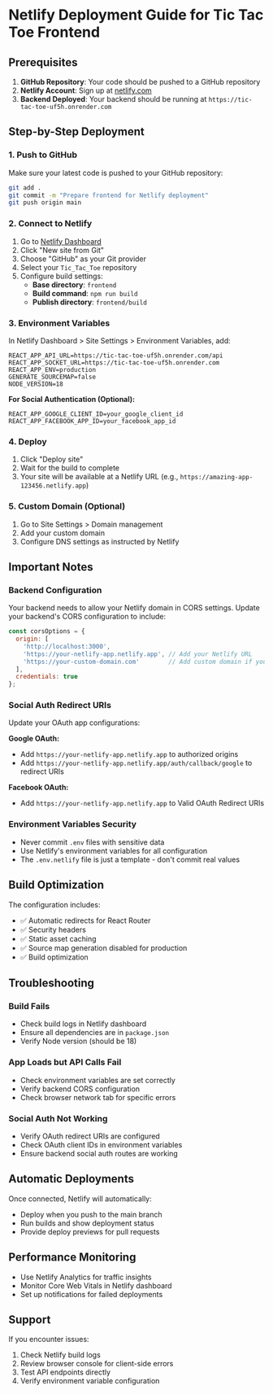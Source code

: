 # Netlify Deployment Guide for Tic Tac Toe Frontend

## Prerequisites

1. **GitHub Repository**: Your code should be pushed to a GitHub repository
2. **Netlify Account**: Sign up at [netlify.com](https://netlify.com)
3. **Backend Deployed**: Your backend should be running at `https://tic-tac-toe-uf5h.onrender.com`

## Step-by-Step Deployment

### 1. Push to GitHub

Make sure your latest code is pushed to your GitHub repository:

```bash
git add .
git commit -m "Prepare frontend for Netlify deployment"
git push origin main
```

### 2. Connect to Netlify

1. Go to [Netlify Dashboard](https://app.netlify.com/)
2. Click "New site from Git"
3. Choose "GitHub" as your Git provider
4. Select your `Tic_Tac_Toe` repository
5. Configure build settings:
   - **Base directory**: `frontend`
   - **Build command**: `npm run build`
   - **Publish directory**: `frontend/build`

### 3. Environment Variables

In Netlify Dashboard > Site Settings > Environment Variables, add:

```
REACT_APP_API_URL=https://tic-tac-toe-uf5h.onrender.com/api
REACT_APP_SOCKET_URL=https://tic-tac-toe-uf5h.onrender.com
REACT_APP_ENV=production
GENERATE_SOURCEMAP=false
NODE_VERSION=18
```

**For Social Authentication (Optional):**
```
REACT_APP_GOOGLE_CLIENT_ID=your_google_client_id
REACT_APP_FACEBOOK_APP_ID=your_facebook_app_id
```

### 4. Deploy

1. Click "Deploy site"
2. Wait for the build to complete
3. Your site will be available at a Netlify URL (e.g., `https://amazing-app-123456.netlify.app`)

### 5. Custom Domain (Optional)

1. Go to Site Settings > Domain management
2. Add your custom domain
3. Configure DNS settings as instructed by Netlify

## Important Notes

### Backend Configuration

Your backend needs to allow your Netlify domain in CORS settings. Update your backend's CORS configuration to include:

```javascript
const corsOptions = {
  origin: [
    'http://localhost:3000',
    'https://your-netlify-app.netlify.app', // Add your Netlify URL
    'https://your-custom-domain.com'        // Add custom domain if you have one
  ],
  credentials: true
};
```

### Social Auth Redirect URIs

Update your OAuth app configurations:

**Google OAuth:**
- Add `https://your-netlify-app.netlify.app` to authorized origins
- Add `https://your-netlify-app.netlify.app/auth/callback/google` to redirect URIs

**Facebook OAuth:**
- Add `https://your-netlify-app.netlify.app` to Valid OAuth Redirect URIs

### Environment Variables Security

- Never commit `.env` files with sensitive data
- Use Netlify's environment variables for all configuration
- The `.env.netlify` file is just a template - don't commit real values

## Build Optimization

The configuration includes:
- ✅ Automatic redirects for React Router
- ✅ Security headers
- ✅ Static asset caching
- ✅ Source map generation disabled for production
- ✅ Build optimization

## Troubleshooting

### Build Fails
- Check build logs in Netlify dashboard
- Ensure all dependencies are in `package.json`
- Verify Node version (should be 18)

### App Loads but API Calls Fail
- Check environment variables are set correctly
- Verify backend CORS configuration
- Check browser network tab for specific errors

### Social Auth Not Working
- Verify OAuth redirect URIs are configured
- Check OAuth client IDs in environment variables
- Ensure backend social auth routes are working

## Automatic Deployments

Once connected, Netlify will automatically:
- Deploy when you push to the main branch
- Run builds and show deployment status
- Provide deploy previews for pull requests

## Performance Monitoring

- Use Netlify Analytics for traffic insights
- Monitor Core Web Vitals in Netlify dashboard
- Set up notifications for failed deployments

## Support

If you encounter issues:
1. Check Netlify build logs
2. Review browser console for client-side errors
3. Test API endpoints directly
4. Verify environment variable configuration

